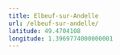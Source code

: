 ```yaml
---
title: Elbeuf-sur-Andelle
url: /elbeuf-sur-andelle/
latitude: 49.4704108
longitude: 1.3969774000000001
---
```

